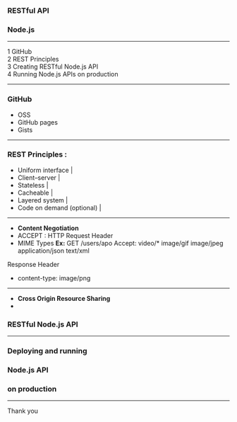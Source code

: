 ### RESTful API   
### Node.js

---

1	GitHub  
2	REST Principles  
3	Creating RESTful Node.js API  
4	Running Node.js APIs on production  

---

### GitHub
 - OSS
 - GitHub pages
 - Gists
 
---

### REST Principles :
- Uniform interface |
- Client–server |
- Stateless |
- Cacheable |
- Layered system |
- Code on demand (optional) |

---

- **Content Negotiation**
 - ACCEPT : HTTP Request Header
 - MIME Types
 **Ex:**
 GET /users/apo
 Accept: video/*
         image/gif
         image/jpeg
         application/json
         text/xml
 
 Response Header
 - content-type: image/png
 
 --- 
 
- **Cross Origin Resource Sharing**
 - 

### RESTful Node.js API


---

### Deploying and running
### Node.js API
### on production


---

Thank you
